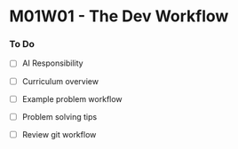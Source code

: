 # M01W01 - The Dev Workflow

### To Do
- [ ] AI Responsibility
- [ ] Curriculum overview
- [ ] Example problem workflow
- [ ] Problem solving tips
- [ ] Review git workflow




























